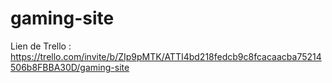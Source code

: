 # gaming-site

Lien de Trello : https://trello.com/invite/b/ZIp9pMTK/ATTI4bd218fedcb9c8fcacaacba75214506b8FBBA30D/gaming-site

